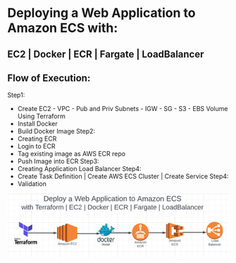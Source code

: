 # Deploying a Web Application to Amazon ECS with:

## EC2  | Docker | ECR | Fargate | LoadBalancer

## Flow of Execution:

Step1:
  - Create EC2 - VPC - Pub and Priv Subnets - IGW - SG - S3 - EBS Volume Using Terraform
  - Install Docker
  - Build Docker Image
Step2:
  - Creating ECR
  - Login to ECR
  - Tag existing image as AWS ECR repo
  - Push Image into ECR
Step3:
  - Creating Application Load Balancer
Step4: 
  - Create Task Definition | Create AWS ECS Cluster | Create Service
Step4: 
  - Validation
 
 ![Screenshot](screenshot.png)
